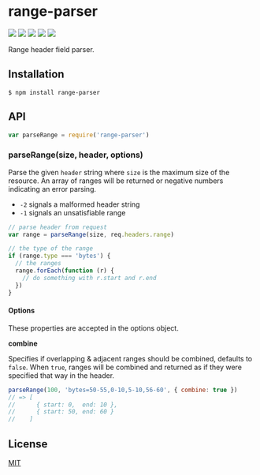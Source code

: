 # range-parser

[![](https://img.shields.io/npm/v/range-parser.svg)](https://npmjs.org/package/range-parser) [![](https://img.shields.io/npm/dm/range-parser.svg)](https://npmjs.org/package/range-parser) [![](https://img.shields.io/node/v/range-parser.svg)](https://nodejs.org/endownload) [![](https://img.shields.io/travis/jshttp/range-parser.svg)](https://travis-ci.org/jshttp/range-parser) [![](https://img.shields.io/coveralls/jshttp/range-parser.svg)](https://coveralls.io/r/jshttp/range-parser)

Range header field parser.

## Installation

```text
$ npm install range-parser
```

## API

```javascript
var parseRange = require('range-parser')
```

### parseRange\(size, header, options\)

Parse the given `header` string where `size` is the maximum size of the resource. An array of ranges will be returned or negative numbers indicating an error parsing.

* `-2` signals a malformed header string
* `-1` signals an unsatisfiable range

```javascript
// parse header from request
var range = parseRange(size, req.headers.range)

// the type of the range
if (range.type === 'bytes') {
  // the ranges
  range.forEach(function (r) {
    // do something with r.start and r.end
  })
}
```

#### Options

These properties are accepted in the options object.

**combine**

Specifies if overlapping & adjacent ranges should be combined, defaults to `false`. When `true`, ranges will be combined and returned as if they were specified that way in the header.

```javascript
parseRange(100, 'bytes=50-55,0-10,5-10,56-60', { combine: true })
// => [
//      { start: 0,  end: 10 },
//      { start: 50, end: 60 }
//    ]
```

## License

[MIT](https://github.com/ericliang12345/my-study/tree/61bcf23525950856ab2027fa9d23e30c458d927a/NodeJs_Express_hello/node_modules/express/node_modules/range-parser/LICENSE/README.md)

